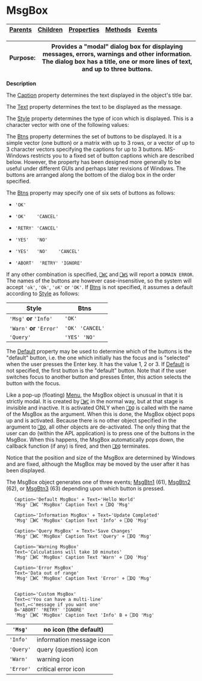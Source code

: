 




<h1 class="heading"><span class="name">MsgBox</span></h1>

| [Parents](../ParentLists/MsgBox.htm) | [Children](../ChildLists/MsgBox.htm) | [Properties](../PropLists/MsgBox.htm) | [Methods](../MethodLists/MsgBox.htm) | [Events](../EventLists/MsgBox.htm) |
| --- | --- | --- | --- | ---  |


| Purpose: | Provides a "modal" dialog box for displaying messages, errors, warnings and other information. The dialog box has a title, one or more lines of text, and up to three buttons. |
| --- | ---  |


**Description**


The [Caption](./caption.md) property determines the text displayed in the object's title bar.



The [Text](./text.md) property determines the text to be displayed as the message.


The [Style](./style.md) property determines the type of icon which is displayed. This is a character vector with one of the following values:


The [Btns](./btns.md) property determines the set of buttons to be displayed. It is a simple vector (one button) or a matrix with up to 3 rows, or a vector of up to 3 character vectors specifying the captions for up to 3 buttons. MS-Windows restricts you to a fixed set of button captions which are described below. However, the property has been designed more generally to be useful under different GUIs and perhaps later revisions of Windows. The buttons are arranged along the bottom of the dialog box in the order specified.


The [Btns](./btns.md) property may specify one of six sets of buttons as follows:

- `'OK'`

- `'OK'    'CANCEL'`

- `'RETRY' 'CANCEL'`

- `'YES'   'NO'`

- `'YES'   'NO'    'CANCEL'`

- `'ABORT'  'RETRY' 'IGNORE'`


If any other combination is specified, [`⎕WC`](../../Language/System%20Functions/wc.htm) and [`⎕WS`](../../Language/System%20Functions/ws.htm) will report a `DOMAIN ERROR`. The names of the buttons are however case-insensitive, so the system will accept `'ok'`, `'Ok'`, `'oK'` or `'OK'`. If [Btns](./btns.md) is not specified, it assumes a default according to [Style](./style.md) as follows:


| Style | Btns |
| --- | ---  |
| `'Msg'` **or** `'Info'` | `'OK'` |
| `'Warn'` **or** `'Error'` | `'OK' 'CANCEL'` |
| `'Query'` | `'YES' 'NO'` |


The [Default](./default.md) property may be used to determine which of the buttons is the "default" button, i.e. the one which initially has the focus and is "selected" when the user presses the Enter key. It has the value 1, 2 or 3. If [Default](./default.md) is not specified, the first button is the "default" button. Note that if the user switches focus to another button and presses Enter, this action selects the button with the focus.


Like a pop-up (floating) [Menu](menu.md), the MsgBox object is unusual in that it is strictly modal. It is created by [`⎕WC`](../../Language/System%20Functions/wc.htm) in the normal way, but at that stage is invisible and inactive. It is activated ONLY when [`⎕DQ`](../../Language/System%20Functions/dq.htm) is called with the name of the MsgBox as the argument. When this is done, the MsgBox object pops up and is activated. Because there is no other object specified in the argument to [`⎕DQ`](../../Language/System%20Functions/dq.htm), all other objects are de-activated. The only thing that the user can do (within the APL application) is to press one of the buttons in the MsgBox. When this happens, the MsgBox automatically pops down, the callback function (if any) is fired, and then [`⎕DQ`](../../Language/System%20Functions/dq.htm) terminates.


Notice that the position and size of the MsgBox are determined by Windows and are fixed, although the MsgBox may be moved by the user after it has been displayed.


The MsgBox object generates one of three events; [MsgBtn1](./msgbtn1.md) (61), [MsgBtn2](./msgbtn2.md) (62), or [MsgBtn3](./msgbtn3.md) (63) depending upon which button is pressed.
```apl
   Caption←'Default MsgBox' ⋄ Text←'Hello World'
   'Msg' ⎕WC 'MsgBox' Caption Text ⋄ ⎕DQ 'Msg'
      
   Caption←'Information MsgBox' ⋄ Text←'Update Completed'
   'Msg' ⎕WC 'MsgBox' Caption Text 'Info' ⋄ ⎕DQ 'Msg'
      
   Caption←'Query MsgBox' ⋄ Text←'Save Changes'
   'Msg' ⎕WC 'MsgBox' Caption Text 'Query' ⋄ ⎕DQ 'Msg'
      
   Caption←'Warning MsgBox'
   Text←'Calculations will take 10 minutes'
   'Msg' ⎕WC 'MsgBox' Caption Text 'Warn' ⋄ ⎕DQ 'Msg'
      
   Caption←'Error MsgBox'
   Text←'Data out of range'
   'Msg' ⎕WC 'MsgBox' Caption Text 'Error' ⋄ ⎕DQ 'Msg'


   Caption←'Custom MsgBox'
   Text←⊂'You can have a multi-line'
   Text,←⊂'message if you want one'
   B←'ABORT' 'RETRY' 'IGNORE'
   'Msg' ⎕WC 'MsgBox' Caption Text 'Info' B ⋄ ⎕DQ 'Msg'
```


| `'Msg'` | no icon (the default) |
| --- | ---  |
| `'Info'` | information message icon |
| `'Query'` | query (question) icon |
| `'Warn'` | warning icon |
| `'Error'` | critical error icon |



